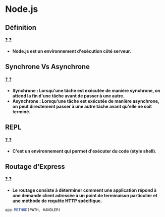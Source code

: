 # Node.js

## Définition

[:question: :question:](def.md)

-   **Node.js est un environnement d'exécution côté serveur.**

## Synchrone Vs Asynchrone

[:question: :question:](synchroneVsAsynchrone.md)

-   **Synchrone : Lorsqu'une tâche est exécutée de manière synchrone, on attend la fin d'une tâche avant de passer à une autre.**
-   **Asynchrone : Lorsqu'une tâche est exécutée de manière asynchrone, on peut directement passer à une autre tâche avant qu'elle ne soit terminé.**

## REPL

[:question: :question:](repl.md)

-   **C'est un environnement qui permet d'exécuter du code (style shell).**

## Routage d'Express

[:question: :question:](routageExpress.md)

-  **Le routage consiste à déterminer comment une application répond à une demande client adressée à un point de terminaison particulier et une méthode de requête HTTP spécifique.**

```javascript
app.METHOD(PATH, HANDLER)
```
